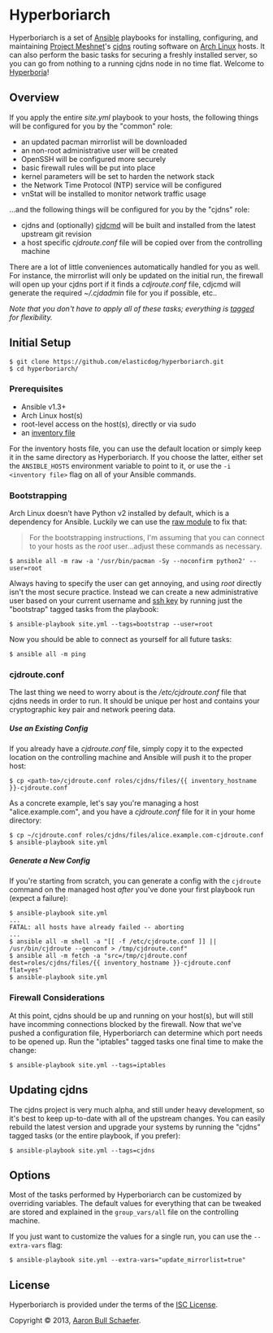Hyperboriarch
=============

Hyperboriarch is a set of [Ansible](http://www.ansibleworks.com/)
playbooks for installing, configuring, and maintaining
[Project Meshnet](https://projectmeshnet.org/)'s
[cjdns](https://github.com/cjdelisle/cjdns#readme) routing software on
[Arch Linux](https://www.archlinux.org/) hosts. It can also perform the
basic tasks for securing a freshly installed server, so you can go from
nothing to a running cjdns node in no time flat. Welcome to
[Hyperboria](http://hyperboria.net/)!

Overview
--------

If you apply the entire _site.yml_ playbook to your hosts, the following
things will be configured for you by the "common" role:

* an updated pacman mirrorlist will be downloaded
* an non-root administrative user will be created
* OpenSSH will be configured more securely
* basic firewall rules will be put into place
* kernel parameters will be set to harden the network stack
* the Network Time Protocol (NTP) service will be configured
* vnStat will be installed to monitor network traffic usage

...and the following things will be configured for you by the "cjdns"
role:

* cjdns and (optionally) [cjdcmd](https://github.com/inhies/cjdcmd#readme)
  will be built and installed from the latest upstream git revision
* a host specific _cjdroute.conf_ file will be copied over from the
  controlling machine

There are a lot of little conveniences automatically handled for you as
well. For instance, the mirrorlist will only be updated on the initial
run, the firewall will open up your cjdns port if it finds
a _cdjroute.conf_ file, cdjcmd will generate the required _~/.cjdadmin_
file for you if possible, etc..

_Note that you don't have to apply all of these tasks; everything is
[tagged](http://www.ansibleworks.com/docs/playbooks2.html#tags) for
flexibility._

Initial Setup
-------------

    $ git clone https://github.com/elasticdog/hyperboriarch.git
    $ cd hyperboriarch/

### Prerequisites

* Ansible v1.3+
* Arch Linux host(s)
* root-level access on the host(s), directly or via sudo
* an [inventory file](http://www.ansibleworks.com/docs/patterns.html)

For the inventory hosts file, you can use the default location or simply
keep it in the same directory as Hyperboriarch. If you choose the latter,
either set the `ANSIBLE_HOSTS` environment variable to point to it, or use
the `-i <inventory file>` flag on all of your Ansible commands.

### Bootstrapping

Arch Linux doesn’t have Python v2 installed by default, which is
a dependency for Ansible. Luckily we can use the
[raw module](http://ansibleworks.com/docs/modules.html#raw) to fix that:

> For the bootstrapping instructions, I'm assuming that you can connect to
> your hosts as the _root_ user...adjust these commands as necessary.

    $ ansible all -m raw -a '/usr/bin/pacman -Sy --noconfirm python2' --user=root

Always having to specify the user can get annoying, and using _root_
directly isn't the most secure practice. Instead we can create a new
administrative user based on your current username and
[ssh key](https://wiki.archlinux.org/index.php/SSH_keys) by running just
the "bootstrap" tagged tasks from the playbook:

    $ ansible-playbook site.yml --tags=bootstrap --user=root

Now you should be able to connect as yourself for all future tasks:

    $ ansible all -m ping

### cjdroute.conf

The last thing we need to worry about is the _/etc/cjdroute.conf_ file
that cjdns needs in order to run. It should be unique per host and
contains your cryptographic key pair and network peering data.

##### Use an Existing Config

If you already have a _cjdroute.conf_ file, simply copy it to the expected
location on the controlling machine and Ansible will push it to the proper
host:

    $ cp <path-to>/cjdroute.conf roles/cjdns/files/{{ inventory_hostname }}-cjdroute.conf

As a concrete example, let's say you're managing a host
"alice.example.com", and you have a _cjdroute.conf_ file for it in your
home directory:

    $ cp ~/cjdroute.conf roles/cjdns/files/alice.example.com-cjdroute.conf
    $ ansible-playbook site.yml

##### Generate a New Config

If you're starting from scratch, you can generate a config with the
`cjdroute` command on the managed host _after_ you've done your first
playbook run (expect a failure):

    $ ansible-playbook site.yml
    ...
    FATAL: all hosts have already failed -- aborting
    ...
    $ ansible all -m shell -a "[[ -f /etc/cjdroute.conf ]] || /usr/bin/cjdroute --genconf > /tmp/cjdroute.conf"
    $ ansible all -m fetch -a "src=/tmp/cjdroute.conf dest=roles/cjdns/files/{{ inventory_hostname }}-cjdroute.conf flat=yes"
    $ ansible-playbook site.yml

### Firewall Considerations

At this point, cjdns should be up and running on your host(s), but will
still have incomming connections blocked by the firewall. Now that we've
pushed a configuration file, Hyperboriarch can determine which port needs
to be opened up. Run the "iptables" tagged tasks one final time to make
the change:

    $ ansible-playbook site.yml --tags=iptables

Updating cjdns
--------------

The cjdns project is very much alpha, and still under heavy development,
so it's best to keep up-to-date with all of the upstream changes. You can
easily rebuild the latest version and upgrade your systems by running the
"cjdns" tagged tasks (or the entire playbook, if you prefer):

    $ ansible-playbook site.yml --tags=cjdns

Options
-------

Most of the tasks performed by Hyperboriarch can be customized by
overriding variables. The default values for everything that can be
tweaked are stored and explained in the `group_vars/all` file on the
controlling machine.

If you just want to customize the values for a single run, you can use the
`--extra-vars` flag:

    $ ansible-playbook site.yml --extra-vars="update_mirrorlist=true"

License
-------

Hyperboriarch is provided under the terms of the
[ISC License](https://en.wikipedia.org/wiki/ISC_license).

Copyright &copy; 2013, [Aaron Bull Schaefer](mailto:aaron@elasticdog.com).
